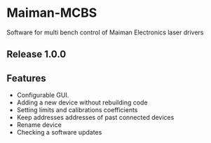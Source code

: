 # Maiman-MCBS
Software for multi bench control of Maiman Electronics laser drivers

## Release 1.0.0

## Features
- Configurable GUI.
- Adding a new device without rebuilding code
- Setting limits and calibrations coefficients
- Keep addresses addresses of past connected devices
- Rename device
- Checking a software updates
